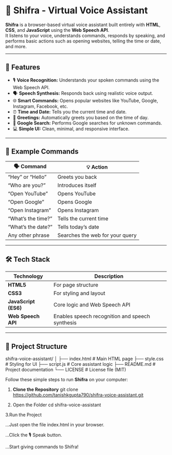 # 🎤 Shifra - Virtual Voice Assistant

**Shifra** is a browser-based virtual voice assistant built entirely with **HTML**, **CSS**, and **JavaScript** using the **Web Speech API**.  
It listens to your voice, understands commands, responds by speaking, and performs basic actions such as opening websites, telling the time or date, and more.

---

## 🌟 Features

- 🎙️ **Voice Recognition:** Understands your spoken commands using the Web Speech API.
- 🗣️ **Speech Synthesis:** Responds back using realistic voice output.
- 🌐 **Smart Commands:** Opens popular websites like YouTube, Google, Instagram, Facebook, etc.
- ⏰ **Time and Date:** Tells you the current time and date.
- 💬 **Greetings:** Automatically greets you based on the time of day.
- 🔎 **Google Search:** Performs Google searches for unknown commands.
- 💻 **Simple UI:** Clean, minimal, and responsive interface.

---

## 🧠 Example Commands

| 🗣️ Command | 💡 Action |
|-------------|-----------|
| “Hey” or “Hello” | Greets you back |
| “Who are you?” | Introduces itself |
| “Open YouTube” | Opens YouTube |
| “Open Google” | Opens Google |
| “Open Instagram” | Opens Instagram |
| “What’s the time?” | Tells the current time |
| “What’s the date?” | Tells today’s date |
| Any other phrase | Searches the web for your query |

---

## 🛠️ Tech Stack

| Technology | Description |
|-------------|--------------|
| **HTML5** | For page structure |
| **CSS3** | For styling and layout |
| **JavaScript (ES6)** | Core logic and Web Speech API |
| **Web Speech API** | Enables speech recognition and speech synthesis |

---

## 🧩 Project Structure

shifra-voice-assistant/
│
├── index.html # Main HTML page
├── style.css # Styling for UI
├── script.js # Core assistant logic
├── README.md # Project documentation
└── LICENSE # License file (MIT)

Follow these simple steps to run **Shifra** on your computer:

1. **Clone the Repository**
   git clone https://github.com/tanishkgupta790/shifra-voice-assistant.git
   
2. Open the Folder
cd shifra-voice-assistant

3.Run the Project

...Just open the file index.html in your browser.

...Click the 🎙️ Speak button.

...Start giving commands to Shifra!
